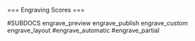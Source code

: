 === Engraving Scores ===


#SUBDOCS
engrave_preview
engrave_publish
engrave_custom
engrave_layout
#engrave_automatic
#engrave_partial

